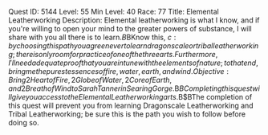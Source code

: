 Quest ID: 5144
Level: 55
Min Level: 40
Race: 77
Title: Elemental Leatherworking
Description: Elemental leatherworking is what I know, and if you're willing to open your mind to the greater powers of substance, I will share with you all there is to learn.$B$BKnow this, $c: by choosing this path you agree never to learn dragonscale or tribal leatherworking; there is only room for practice of one of the three arts.Furthermore, I'll need adequate proof that you are in tune with the elements of nature; to that end, bring me the purest essences of fire, water, earth, and wind.
Objective: Bring 2 Heart of Fire, 2 Globe of Water, 2 Core of Earth, and 2 Breath of Wind to Sarah Tanner in Searing Gorge.$B$BCompleting this quest will give you access to the Elemental Leatherworking arts.$B$BThe completion of this quest will prevent you from learning Dragonscale Leatherworking and Tribal Leatherworking; be sure this is the path you wish to follow before doing so.
